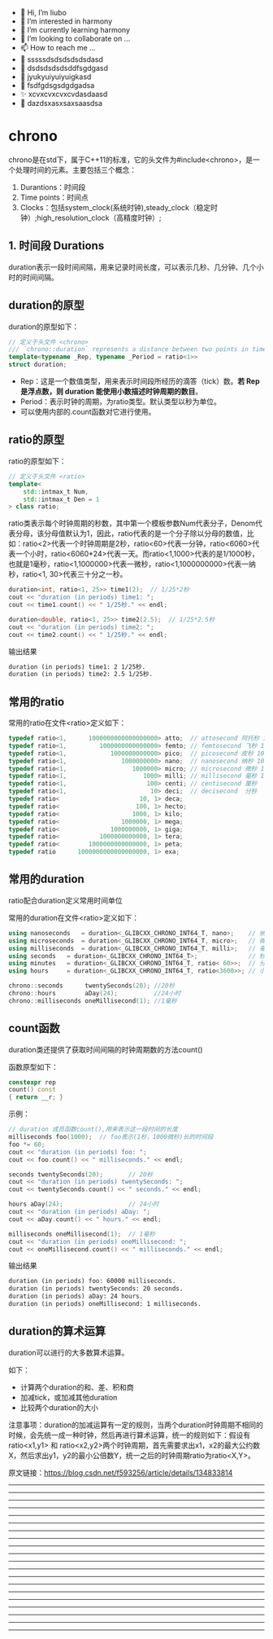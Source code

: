 * 👋 Hi, I’m liubo
* 👀 I’m interested in harmony
* 🌱 I’m currently learning harmony
* 💞️ I’m looking to collaborate on ...
* 📫 How to reach me ...
* 📇 sssssdsdsdsdsdsdasd
* 🎃 dsdsdsdsdsddfsgdgasd
* 🍺 jyukyuiyuiyuigkasd
* 🍥 fsdfgdsgsdgdgadsa
* ✨ xcvxcvxcvxcvdasdaasd
* 🍰 dazdsxasxsaxsaasdsa

# chrono

chrono是在std下，属于C++11的标准，它的头文件为#include\<chrono\>，是一个处理时间的元素。主要包括三个概念：

1. Durantions：时间段
2. Time points：时间点
3. Clocks：包括system_clock(系统时钟),steady_clock（稳定时钟）;high_resolution_clock（高精度时钟）;



## 1. 时间段 Durations

duration表示一段时间间隔，用来记录时间长度，可以表示几秒、几分钟、几个小时的时间间隔。

## duration的原型

duration的原型如下：

```c++
// 定义于头文件 <chrono>
/// `chrono::duration` represents a distance between two points in time
template<typename _Rep, typename _Period = ratio<1>>
struct duration;
```

- Rep：这是一个数值类型，用来表示时间段所经历的滴答（tick）数。**若 Rep 是浮点数，则 duration 能使用小数描述时钟周期的数目**。
- Period：表示时钟的周期，为ratio类型。默认类型以秒为单位。
- 可以使用内部的.count函数对它进行使用。



## ratio的原型

ratio的原型如下：

```c++
// 定义于头文件 <ratio>
template<
    std::intmax_t Num,
    std::intmax_t Den = 1
> class ratio;
```

ratio类表示每个时钟周期的秒数，其中第一个模板参数Num代表分子，Denom代表分母，该分母值默认为1，因此，ratio代表的是一个分子除以分母的数值，比如：ratio<2>代表一个时钟周期是2秒，ratio<60>代表一分钟，ratio<6060>代表一个小时，ratio<6060*24>代表一天。而ratio<1,1000>代表的是1/1000秒，也就是1毫秒，ratio<1,1000000>代表一微秒，ratio<1,1000000000>代表一纳秒，ratio<1, 30>代表三十分之一秒。





```c++
duration<int, ratio<1, 25>> time1(2);  // 1/25*2秒
cout << "duration (in periods) time1: ";
cout << time1.count() << " 1/25秒." << endl;

duration<double, ratio<1, 25>> time2(2.5);  // 1/25*2.5秒
cout << "duration (in periods) time2: ";
cout << time2.count() << " 1/25秒." << endl;
```

输出结果

```tex
duration (in periods) time1: 2 1/25秒.
duration (in periods) time2: 2.5 1/25秒.
```





## 常用的ratio

常用的ratio在文件\<ratio\>定义如下：

```c++
typedef ratio<1,      1000000000000000000> atto;  // attosecond 阿托秒 10的18次方
typedef ratio<1,         1000000000000000> femto; // femtosecond 飞秒 10的15次方
typedef ratio<1,            1000000000000> pico;  // picosecond 皮秒 10的12次方
typedef ratio<1,               1000000000> nano;  // nanosecond 纳秒 10的9次方
typedef ratio<1,                  1000000> micro; // microsecond 微秒 10的6次方
typedef ratio<1,                     1000> milli; // millisecond 毫秒 10的3次方
typedef ratio<1,                      100> centi; // centisecond 厘秒
typedef ratio<1,                       10> deci;  // decisecond  分秒
typedef ratio<                      10, 1> deca;
typedef ratio<                     100, 1> hecto;
typedef ratio<                    1000, 1> kilo;
typedef ratio<                 1000000, 1> mega;
typedef ratio<              1000000000, 1> giga;
typedef ratio<           1000000000000, 1> tera;
typedef ratio<        1000000000000000, 1> peta;
typedef ratio      1000000000000000000, 1> exa;
```



## 常用的duration

ratio配合duration定义常用时间单位

常用的duration在文件\<ratio\>定义如下：

```c++
using nanoseconds	= duration<_GLIBCXX_CHRONO_INT64_T, nano>;    // 纳秒
using microseconds	= duration<_GLIBCXX_CHRONO_INT64_T, micro>;   // 微秒
using milliseconds	= duration<_GLIBCXX_CHRONO_INT64_T, milli>;   // 毫秒
using seconds	= duration<_GLIBCXX_CHRONO_INT64_T>;              // 秒
using minutes	= duration<_GLIBCXX_CHRONO_INT64_T, ratio< 60>>;  // 分钟
using hours		= duration<_GLIBCXX_CHRONO_INT64_T, ratio<3600>>; // 小时
```



```c++
chrono::seconds      twentySeconds(20); //20秒
chrono::hours        aDay(24);          //24小时
chrono::milliseconds oneMillisecond(1); //1毫秒
```

## count函数

duration类还提供了获取时间间隔的时钟周期数的方法count()

函数原型如下：

```c++
constexpr rep
count() const
{ return __r; }
```



示例：

```c++
// duration 成员函数count(),用来表示这一段时间的长度
milliseconds foo(1000);  // foo表示(1秒，1000微秒)长的时间段
foo *= 60;
cout << "duration (in periods) foo: ";
cout << foo.count() << " milliseconds." << endl;

seconds twentySeconds(20);       // 20秒
cout << "duration (in periods) twentySeconds: ";
cout << twentySeconds.count() << " seconds." << endl;

hours aDay(24);                  // 24小时
cout << "duration (in periods) aDay: ";
cout << aDay.count() << " hours." << endl;

milliseconds oneMillisecond(1);  // 1毫秒
cout << "duration (in periods) oneMillisecond: ";
cout << oneMillisecond.count() << " milliseconds." << endl;
```



输出结果

```tex
duration (in periods) foo: 60000 milliseconds.
duration (in periods) twentySeconds: 20 seconds.
duration (in periods) aDay: 24 hours.
duration (in periods) oneMillisecond: 1 milliseconds.
```





## duration的算术运算

duration可以进行的大多数算术运算。

如下：

- 计算两个duration的和、差、积和商
- 加减tick，或加减其他duration
- 比较两个duration的大小



注意事项：duration的加减运算有一定的规则，当两个duration时钟周期不相同的时候，会先统一成一种时钟，然后再进行算术运算，统一的规则如下：假设有ratio<x1,y1> 和 ratio<x2,y2>两个时钟周期，首先需要求出x1，x2的最大公约数X，然后求出y1，y2的最小公倍数Y，统一之后的时钟周期ratio为ratio<X,Y>。


























原文链接：https://blog.csdn.net/f593256/article/details/134833814



































---
---
---
---
---
---
---
---
---
---
---
---
---
---
---
---
---
---
---
---